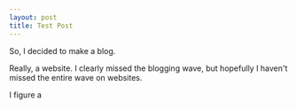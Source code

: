 ```yaml
---
layout: post
title: Test Post
---
```


So, I decided to make a blog.

Really, a website. I clearly missed the blogging wave, but hopefully I haven't missed the entire wave on websites.

I figure a 